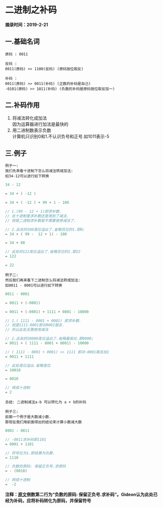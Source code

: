 # 二进制之补码
**摘录时间：2019-2-21**
## 一.基础名词
```
原码 : 0011
```
```
反码 :
0011(原码) >> 1100(反码) (原码按位取反)
```
```
补码 :
0011(原码) >> 0011(补码) (正数的补码是自己)
-0101(原码) >> 1011(补码) (负数的补码是原码按位取反加一)
```
## 二.补码作用
1. 将减法转化成加法  
因为运算器进行加法是最快的
2. 用二进制数表示负数  
计算机只识别0和1.不认识负号和正号.如1011表示-5

## 三.例子
```
例子一:
我们先来看十进制下怎么将减法转成加法:
如34-12可以进行如下转换
```
```cc
34 - 12 

= 34 + ( -12 ) 

= 34 + ( -12 ) + 99 + 1 - 100 

// 1.(99 - 12 + 1)即求补数.
// 在十进制里求补数还是用到了减法.
// 但是二进制求补数就不需要使用减法了. 

// 2.此处的100高位溢出了.省略百位的1.即0;
= 34 + ( 99 -  12 + 1) - 100  

= 34 + 88

// 此处的122高位溢出了.省略百位的1.即22
= 122

= 22
```
```
例子二:
然后我们再来看下二进制怎么将减法转成加法:
如0011 - 0001可以进行如下转换
```
```cc
0011 - 0001

= 0011 + (-0001)

= 0011 + (-0001) + 1111 + 0001 - 10000

// 1.( 1111 - 0001 + 0001) 即求补数.
// 但是1111-0001即对0001取反.
// 所以此处无需使用减法

// 2.此处的10000高位溢出了.省略最高位.即0000;
= 0011 + ( 1111 - 0001 + 0001) - 10000

// ( 1111 - 0001 + 0001) >> 1111 即对-0001取反加1
= 0011 + 1111

// 此处高位溢出.省略高位
= 10010

= 0010

// 转成十进制
= 2
```
```
总结: 二进制减法a-b 可以转化为 a + b的补码
```
```
例子三:
前面一个例子是大数减小数.
那现在我们用前面得出的结论来计算小数减大数
```
```cc
0001 - 0011

// -0011求补码即1101
= 0001 + 1101 

// 符号位为1.即结果为负数.
= 1110

// 负数的原码: 保留正负号.求原码
= - (0010) 

// 转成十进制
=  -2
```
**注释：[原文](https://www.jianshu.com/p/bc33020007eb)倒数第二行为“负数的原码: 保留正负号.求补码”。Gideon认为此处已经为补码，应将补码转化为原码，并保留符号**  